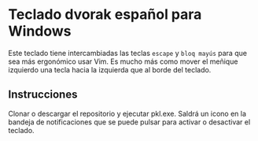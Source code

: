 # Teclado dvorak español para Windows

Este teclado tiene intercambiadas las teclas `escape` y `bloq mayús` para que sea más ergonómico usar Vim. Es mucho más como mover el meñique izquierdo una tecla hacia la izquierda que al borde del teclado.

## Instrucciones

Clonar o descargar el repositorio y ejecutar pkl.exe. Saldrá un icono en la bandeja de notificaciones que se puede pulsar para activar o desactivar el teclado.

